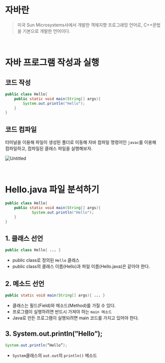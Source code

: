 # 자바란

> 미국 Sun Microsystems사에서 개발한 객체지향 프로그래밍 언어로, C++문법을 기본으로 개발한 언어이다.

<br>

# 자바 프로그램 작성과 실행

## 코드 작성

```java
public class Hello{
    public static void main(String[] args){
        System.out.println("Hello");
    }
}
```

## 코드 컴파일

터미널을 이용해 파일이 생성된 폴더로 이동해 자바 컴파일 명령어인 `javac`를 이용해 컴파일하고, 컴파일된 클래스 파일을 실행해보자.

![Untitled](https://file.notion.so/f/f/c69962b0-3951-485b-b10a-5bb29576bba8/15790d62-e992-4ea6-8536-ed1b8b86ba6d/Untitled.png?id=7c50bf51-42c2-42e8-a26d-d16a1a48839a&table=block&spaceId=c69962b0-3951-485b-b10a-5bb29576bba8&expirationTimestamp=1710468000000&signature=ajc9mqQzTeFqXuS1_2KcQvTybzpSwTwGNj9RHDF4RJA&downloadName=Untitled.png)

<br>

# **Hello.java 파일 분석하기**

```java
public class Hello{
    public static void main(String[] args){
		    System.out.println("Hello");
    }
}
```

## 1. 클래스 선언

```java
public class Hello{ ... }
```

- public class로 정의된 `Hello` 클래스
- public class의 클래스 이름(Hello)과 파일 이름(Hello.java)은 같아야 한다.

## 2. 메소드 선언

```java
public static void main(String[] args){ ... }
```

- 클래스는 필드(Field)와 메소드(Method)를 가질 수 있다.
- 프로그램이 실행하려면 반드시 가져야 하는 `main 메소드`
- Java로 만든 프로그램이 실행되려면 main 코드를 가지고 있어야 한다.

## 3. System.out.println(”Hello”);

```java
System.out.println(”Hello”);
```

- `System`클래스의 `out.out`의 `println()` 메소드
